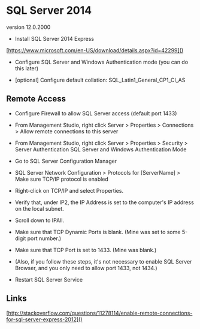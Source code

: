# SQL Server 2014

version 12.0.2000

- Install SQL Server 2014 Express

[https://www.microsoft.com/en-US/download/details.aspx?id=42299]()

- Configure SQL Server and Windows Authentication mode (you can do this later)

- [optional] Configure default collation: SQL_Latin1_General_CP1_CI_AS

## Remote Access

- Configure Firewall to allow SQL Server access (default port 1433)

- From Management Studio, right click Server > Properties > Connections > Allow remote connections to this server

- From Management Studio, right click Server > Properties > Security > Server Authentication SQL Server and Windows Authentication Mode

- Go to SQL Server Configuration Manager

- SQL Server Network Configuration > Protocols for [ServerName] > Make sure TCP/IP protocol is enabled

- Right-click on TCP/IP and select Properties.
- Verify that, under IP2, the IP Address is set to the computer's IP address on the local subnet.
- Scroll down to IPAll.
- Make sure that TCP Dynamic Ports is blank. (Mine was set to some 5-digit port number.)
- Make sure that TCP Port is set to 1433. (Mine was blank.)
- (Also, if you follow these steps, it's not necessary to enable SQL Server Browser, and you only need to allow port 1433, not 1434.)

- Restart SQL Server Service

## Links 

[http://stackoverflow.com/questions/11278114/enable-remote-connections-for-sql-server-express-2012]()